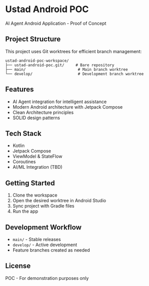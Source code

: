 # Ustad Android POC

AI Agent Android Application - Proof of Concept

## Project Structure

This project uses Git worktrees for efficient branch management:

```
ustad-android-poc-workspace/
├── ustad-android-poc.git/     # Bare repository
├── main/                       # Main branch worktree
└── develop/                    # Development branch worktree
```

## Features

- AI Agent integration for intelligent assistance
- Modern Android architecture with Jetpack Compose
- Clean Architecture principles
- SOLID design patterns

## Tech Stack

- Kotlin
- Jetpack Compose
- ViewModel & StateFlow
- Coroutines
- AI/ML Integration (TBD)

## Getting Started

1. Clone the workspace
2. Open the desired worktree in Android Studio
3. Sync project with Gradle files
4. Run the app

## Development Workflow

- `main/` - Stable releases
- `develop/` - Active development
- Feature branches created as needed

## License

POC - For demonstration purposes only
